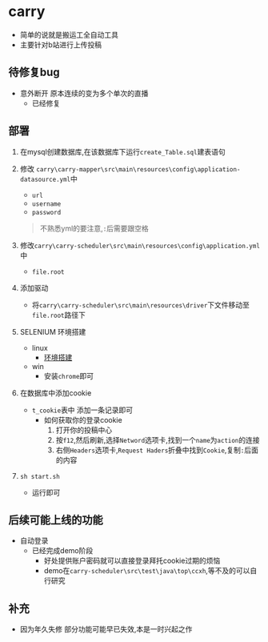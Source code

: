 # carry
- 简单的说就是搬运工全自动工具
- 主要针对b站进行上传投稿

## 待修复bug
- 意外断开 原本连续的变为多个单次的直播
    - 已经修复
    
## 部署
1. 在mysql创建数据库,在该数据库下运行`create_Table.sql`建表语句
2. 修改 `carry\carry-mapper\src\main\resources\config\application-datasource.yml`中
    - `url`
    - `username`
    - `password`
    > 不熟悉yml的要注意,`:`后需要跟空格
3. 修改`carry\carry-scheduler\src\main\resources\config\application.yml`中
    - `file.root`
4. 添加驱动
    - 将`carry\carry-scheduler\src\main\resources\driver`下文件移动至`file.root`路径下
 
5. SELENIUM 环境搭建 
    - linux
        - [环境搭建](http://ccxh.top/mardown_page.html?id=91562)
    - win
        - 安装`chrome`即可
        
6. 在数据库中添加cookie
    - `t_cookie`表中 添加一条记录即可
        - 如何获取你的登录cookie
            1. 打开你的投稿中心
            2. 按`f12`,然后刷新,选择`Netword`选项卡,找到一个`name`为`action`的连接
            3. 右侧`Headers`选项卡,`Request Haders`折叠中找到`Cookie`,复制`:`后面的内容
7. `sh start.sh`
    - 运行即可
    
 ## 后续可能上线的功能
 - 自动登录
    - 已经完成demo阶段
         - 好处提供账户密码就可以直接登录拜托cookie过期的烦恼
         - demo在`carry-scheduler\src\test\java\top\ccxh`,等不及的可以自行研究
 ## 补充
 - 因为年久失修 部分功能可能早已失效,本是一时兴起之作


                
